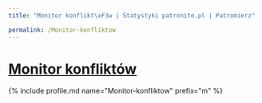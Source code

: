 ```yaml
---
title: "Monitor konflikt\xF3w | Statystyki patronite.pl | Patromierz"

permalink: /Monitor-konfliktow
---
```


# [Monitor konfliktów](https://patronite.pl/Monitor-konfliktow)

{% include profile.md name="Monitor-konfliktow" prefix="m" %}
